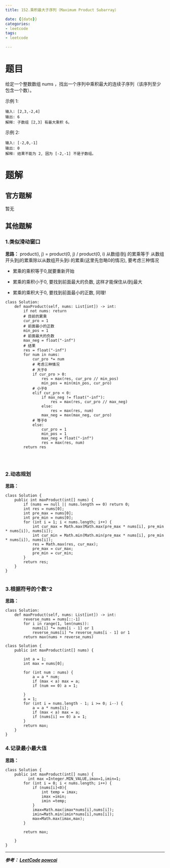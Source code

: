 ```yaml
---
title: 152.乘积最大子序列（Maximum Product Subarray）

date: {{date}}
categories:
- leetcode
tags:
- leetcode

---
```

# 题目
给定一个整数数组 nums ，找出一个序列中乘积最大的连续子序列（该序列至少包含一个数）。

示例 1:
```
输入: [2,3,-2,4]
输出: 6
解释: 子数组 [2,3] 有最大乘积 6。
```
示例 2:
```
输入: [-2,0,-1]
输出: 0
解释: 结果不能为 2, 因为 [-2,-1] 不是子数组。
```


# 题解

## 官方题解
暂无

## 其他题解
### 1.类似滑动窗口
**思路：**
product(i, j) = product(0, j) / product(0, i) 从数组i到j 的累乘等于 从数组开头到j的累乘除以从数组开头到i 的累乘(这里先忽略0的情况), 要考虑三种情况

- 累乘的乘积等于0,就要重新开始

- 累乘的乘积小于0, 要找到前面最大的负数, 这样才能保住从i到j最大

- 累乘的乘积大于0, 要找到前面最小的正数, 同理!




```
class Solution:
    def maxProduct(self, nums: List[int]) -> int:
        if not nums: return
        # 目前的累乘
        cur_pro = 1
        # 前面最小的正数
        min_pos = 1
        # 前面最大的负数
        max_neg = float("-inf")
        # 结果
        res = float("-inf")
        for num in nums:
            cur_pro *= num
            # 考虑三种情况
            # 大于0
            if cur_pro > 0:
                res = max(res, cur_pro // min_pos)
                min_pos = min(min_pos, cur_pro)
            # 小于0
            elif cur_pro < 0:
                if max_neg != float("-inf"):
                    res = max(res, cur_pro // max_neg)
                else:
                    res = max(res, num)
                max_neg = max(max_neg, cur_pro)
            # 等于0
            else:
                cur_pro = 1
                min_pos = 1
                max_neg = float("-inf")
                res = max(res, num)
        return res




```

### 2.动态规划
**思路：**


```
class Solution {
    public int maxProduct(int[] nums) {
        if (nums == null || nums.length == 0) return 0;
        int res = nums[0];
        int pre_max = nums[0];
        int pre_min = nums[0];
        for (int i = 1; i < nums.length; i++) {
            int cur_max = Math.max(Math.max(pre_max * nums[i], pre_min * nums[i]), nums[i]);
            int cur_min = Math.min(Math.min(pre_max * nums[i], pre_min * nums[i]), nums[i]);
            res = Math.max(res, cur_max);
            pre_max = cur_max;
            pre_min = cur_min;
        }
        return res;
    }
}


```

### 3.根据符号的个数^2
**思路：**
```
class Solution:
    def maxProduct(self, nums: List[int]) -> int:
        reverse_nums = nums[::-1]
        for i in range(1, len(nums)):
            nums[i] *= nums[i - 1] or 1
            reverse_nums[i] *= reverse_nums[i - 1] or 1
        return max(nums + reverse_nums)

```

```
class Solution {
    public int maxProduct(int[] nums) {

        int a = 1;
        int max = nums[0];

        for (int num : nums) {
            a = a * num;
            if (max < a) max = a;
            if (num == 0) a = 1;

        }
        a = 1;
        for (int i = nums.length - 1; i >= 0; i--) {
            a = a * nums[i];
            if (max < a) max = a;
            if (nums[i] == 0) a = 1;
        }
        return max;
    }
}
```

### 4.记录最小最大值
**思路：**
```
class Solution {
    public int maxProduct(int[] nums) {
          int max =Integer.MIN_VALUE,imax=1,imin=1;
        for (int i = 0; i < nums.length; i++) {
            if (nums[i]<0){
                int temp = imax;
                imax =imin;
                imin =temp;
            }
            imax=Math.max(imax*nums[i],nums[i]);
            imin=Math.min(imin*nums[i],nums[i]);
            max=Math.max(imax,max);
        }

        return max;

    }
}
```

---
***参考：
[LeetCode](https://leetcode-cn.com/problems/maximum-product-subarray/submissions/)
[powcai](https://leetcode-cn.com/problems/maximum-product-subarray/solution/duo-chong-si-lu-qiu-jie-by-powcai-3/)***
